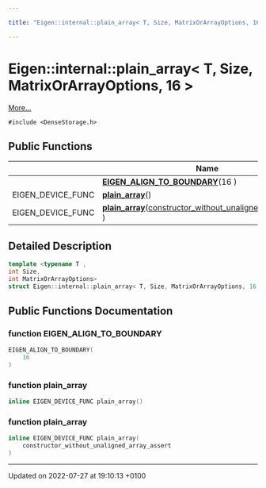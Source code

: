 ```yaml
---

title: "Eigen::internal::plain_array< T, Size, MatrixOrArrayOptions, 16 >"

---
```


# Eigen::internal::plain_array< T, Size, MatrixOrArrayOptions, 16 >



 [More...](#detailed-description)


`#include <DenseStorage.h>`

## Public Functions

|                | Name           |
| -------------- | -------------- |
| | **[EIGEN_ALIGN_TO_BOUNDARY](http://example.org/classes/structeigen_1_1internal_1_1plain__array_3_01t_00_01size_00_01matrixorarrayoptions_00_0116_01_4/#function-eigen-align-to-boundary)**(16 ) |
| EIGEN_DEVICE_FUNC | **[plain_array](http://example.org/classes/structeigen_1_1internal_1_1plain__array_3_01t_00_01size_00_01matrixorarrayoptions_00_0116_01_4/#function-plain-array)**() |
| EIGEN_DEVICE_FUNC | **[plain_array](http://example.org/classes/structeigen_1_1internal_1_1plain__array_3_01t_00_01size_00_01matrixorarrayoptions_00_0116_01_4/#function-plain-array)**(<a href="http://example.org/classes/structeigen_1_1internal_1_1constructor__without__unaligned__array__assert/">constructor_without_unaligned_array_assert</a> ) |

## Detailed Description

```cpp
template <typename T ,
int Size,
int MatrixOrArrayOptions>
struct Eigen::internal::plain_array< T, Size, MatrixOrArrayOptions, 16 >;
```

## Public Functions Documentation

### function EIGEN_ALIGN_TO_BOUNDARY

```cpp
EIGEN_ALIGN_TO_BOUNDARY(
    16 
)
```


### function plain_array

```cpp
inline EIGEN_DEVICE_FUNC plain_array()
```


### function plain_array

```cpp
inline EIGEN_DEVICE_FUNC plain_array(
    constructor_without_unaligned_array_assert 
)
```


-------------------------------

Updated on 2022-07-27 at 19:10:13 +0100